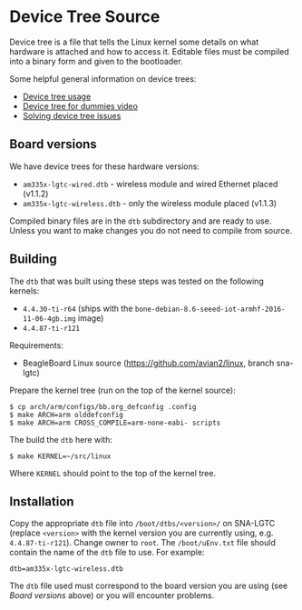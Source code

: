 # Device Tree Source

Device tree is a file that tells the Linux kernel some details on what hardware
is attached and how to access it. Editable files must be compiled into a binary
form and given to the bootloader.

Some helpful general information on device trees:

 * [Device tree usage](http://elinux.org/Device_Tree_Usage)
 * [Device tree for dummies video](https://www.youtube.com/watch?v=uzBwHFjJ0vU)
 * [Solving device tree issues](http://elinux.org/images/0/04/Dt_debugging_elce_2015_151006_0421.pdf)

## Board versions

We have device trees for these hardware versions:

 * `am335x-lgtc-wired.dtb` - wireless module and wired Ethernet placed (v1.1.2)
 * `am335x-lgtc-wireless.dtb` - only the wireless module placed (v1.1.3)

Compiled binary files are in the `dtb` subdirectory and are ready to use.
Unless you want to make changes you do not need to compile from source.

## Building

The `dtb` that was built using these steps was tested on the following kernels:

 * `4.4.30-ti-r64` (ships with the `bone-debian-8.6-seeed-iot-armhf-2016-11-06-4gb.img` image)
 * `4.4.87-ti-r121`

Requirements:

 * BeagleBoard Linux source (https://github.com/avian2/linux, branch sna-lgtc)

Prepare the kernel tree (run on the top of the kernel source):

    $ cp arch/arm/configs/bb.org_defconfig .config
    $ make ARCH=arm olddefconfig
    $ make ARCH=arm CROSS_COMPILE=arm-none-eabi- scripts

The build the `dtb` here with:

    $ make KERNEL=~/src/linux

Where `KERNEL` should point to the top of the kernel tree.

## Installation

Copy the appropriate `dtb` file into `/boot/dtbs/<version>/` on SNA-LGTC
(replace `<version>` with the kernel version you are currently using, e.g.
`4.4.87-ti-r121`). Change owner to `root`. The `/boot/uEnv.txt` file should
contain the name of the `dtb` file to use. For example:

    dtb=am335x-lgtc-wireless.dtb

The `dtb` file used must correspond to the board version you are using (see
*Board versions* above) or you will encounter problems.
